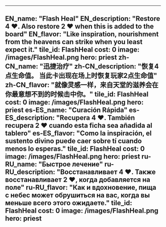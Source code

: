 ---

EN_name: "Flash Heal"
EN_description: "Restore 4 ❤️. Also restore 2 ❤️ when this is added to the board"
EN_flavor: "Like inspiration, nourishment from the heavens can strike when you least expect it."
tile_id: FlashHeal
cost: 0
image: /images/FlashHeal.png
hero: priest
zh-CN_name: "迅捷治疗"
zh-CN_description: "恢复4点生命值。 当此卡出现在场上时恢复玩家2点生命值"
zh-CN_flavor: "就像灵感一样，来自天堂的滋养会在你最意想不到的时候击中你。"
tile_id: FlashHeal
cost: 0
image: /images/FlashHeal.png
hero: priest
es-ES_name: "Curación Rápida"
es-ES_description: "Recupera 4 ❤️. También recupera 2 ❤️ cuando esta ficha sea añadida al tablero"
es-ES_flavor: "Como la inspiración, el sustento divino puede caer sobre tí cuando menos lo esperas."
tile_id: FlashHeal
cost: 0
image: /images/FlashHeal.png
hero: priest
ru-RU_name: "Быстрое лечение"
ru-RU_description: "Восстанавливает 4 ❤️. Также восстанавливает 2 ❤️, когда добавляется на поле"
ru-RU_flavor: "Как и вдохновение, пища с небес может обрушиться на вас, когда вы меньше всего этого ожидаете."
tile_id: FlashHeal
cost: 0
image: /images/FlashHeal.png
hero: priest
---